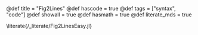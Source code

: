 @def title = "Fig2Lines"
@def hascode = true
@def tags = ["syntax", "code"]
@def showall = true
@def hasmath = true
@def literate_mds = true

\literate{/_literate/Fig2LinesEasy.jl}
